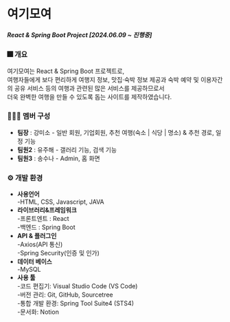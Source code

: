   # 여기모여
  
##### React & Spring Boot Project [2024.06.09 ~ 진행중]


### 🎆 개요
여기모여는 React & Spring Boot 프로젝트로,   
여행자들에게 보다 편리하게 여행지 정보, 맛집·숙박 정보 제공과 숙박 예약 및 이용자간의 공유 서비스 등의 여행과 관련된 많은 서비스를 제공하므로서   
더욱 완벽한 여행을 만들 수 있도록 돕는 사이트를 제작하였습니다.   



### 🧑‍🤝‍🧑 멤버 구성

* **팀장** : 강미소 - 일반 회원, 기업회원, 추천 여행(숙소 | 식당 | 명소) & 추천 경로, 일정 기능   
* **팀원2** : 유주해 - 갤러리 기능, 검색 기능   
* **팀원3** : 송수나 - Admin, 홈 화면

  

### ⚙ 개발 환경
* **사용언어**       
    -HTML, CSS, Javascript, JAVA     
* **라이브러리&프레임워크**    
    -프론트엔트 : React   
    -백엔드 : Spring Boot   
* **API & 플러그인**    
    -Axios(API 통신)    
    -Spring Security(인증 및 인가)   
* **데이터 베이스**      
    -MySQL    
* **사용 툴**      
    -코드 편집기: Visual Studio Code (VS Code)      
    -버전 관리: Git, GitHub, Sourcetree      
    -통합 개발 환경: Spring Tool Suite4 (STS4)      
    -문서화: Notion      

